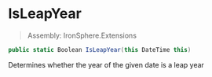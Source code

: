 ﻿

# IsLeapYear

> Assembly: IronSphere.Extensions

```csharp
public static Boolean IsLeapYear(this DateTime this)
```

Determines whether the year of the given date is a leap year

